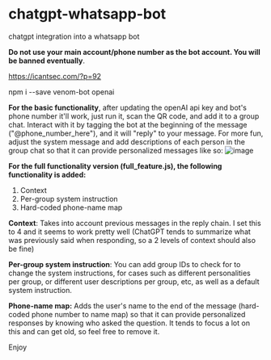 # chatgpt-whatsapp-bot
chatgpt integration into a whatsapp bot

**Do not use your main account/phone number as the bot account. You will be banned eventually**.

https://icantsec.com/?p=92

npm i --save venom-bot openai


**For the basic functionality**, after updating the openAI api key and bot's phone number it'll work, just run it, scan the QR code, and add it to a group chat. Interact with it by tagging the bot at the beginning of the message ("@phone_number_here"), and it will "reply" to your message. For more fun, adjust the system message and add descriptions of each person in the group chat so that it can provide personalized messages like so:
![image](https://github.com/icantsec/chatgpt-whatsapp-bot/assets/128331200/5d9ff8b5-2a17-444d-a19e-cbd9be00e579)



**For the full functionality version (full_feature.js), the following functionality is added:**
1. Context
2. Per-group system instruction
3. Hard-coded phone-name map

**Context**:
Takes into account previous messages in the reply chain. I set this to 4 and it seems to work pretty well (ChatGPT tends to summarize what was previously said when responding, so a 2 levels of context should also be fine)

**Per-group system instruction**:
You can add group IDs to check for to change the system instructions, for cases such as different personalities per group, or different user descriptions per group, etc, as well as a default system instruction.

**Phone-name map:**
Adds the user's name to the end of the message (hard-coded phone number to name map) so that it can provide personalized responses by knowing who asked the question. It tends to focus a lot on this and can get old, so feel free to remove it.

Enjoy
